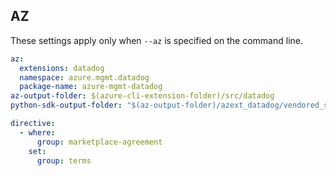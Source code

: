 ## AZ

These settings apply only when `--az` is specified on the command line.

``` yaml $(az) && $(target-mode) != 'core'
az:
  extensions: datadog
  namespace: azure.mgmt.datadog
  package-name: azure-mgmt-datadog
az-output-folder: $(azure-cli-extension-folder)/src/datadog
python-sdk-output-folder: "$(az-output-folder)/azext_datadog/vendored_sdks/datadog"

directive:
  - where:
      group: marketplace-agreement
    set:
      group: terms
```
